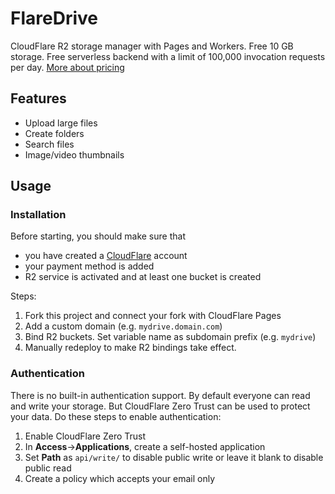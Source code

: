 # FlareDrive

CloudFlare R2 storage manager with Pages and Workers. Free 10 GB storage. Free serverless backend with a limit of 100,000 invocation requests per day. [More about pricing](https://developers.cloudflare.com/r2/platform/pricing/)

## Features

- Upload large files
- Create folders
- Search files
- Image/video thumbnails

## Usage

### Installation

Before starting, you should make sure that

- you have created a [CloudFlare](https://dash.cloudflare.com/) account
- your payment method is added
- R2 service is activated and at least one bucket is created

Steps:

1. Fork this project and connect your fork with CloudFlare Pages
2. Add a custom domain (e.g. `mydrive.domain.com`)
3. Bind R2 buckets. Set variable name as subdomain prefix (e.g. `mydrive`)
4. Manually redeploy to make R2 bindings take effect.

### Authentication

There is no built-in authentication support. By default everyone can read and write your storage. But CloudFlare Zero Trust can be used to protect your data. Do these steps to enable authentication:

1. Enable CloudFlare Zero Trust
2. In **Access**->**Applications**, create a self-hosted application
3. Set **Path** as `api/write/` to disable public write or leave it blank to disable public read
4. Create a policy which accepts your email only
